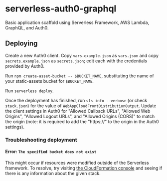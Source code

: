 # serverless-auth0-graphql
Basic application scaffold using Serverless Framework, AWS Lambda, GraphQL, and Auth0.

## Deploying
Create a new Auth0 client. Copy `vars.example.json` as `vars.json` and copy `secrets.example.json` as `secrets.json`; edit each with the credentials provided by Auth0.

Run `npm create-asset-bucket -- $BUCKET_NAME`, substituting the name of your static-assets bucket for `$BUCKET_NAME`.

Run `serverless deploy`.

Once the deployment has finished, run `sls info --verbose` (or check `stack.json`) for the value of `WebAppCloudFrontDistributionOutput`. Update the client settings in Auth0 for "Allowed Callback URLs", "Allowed Web Origins", "Allowed Logout URLs", and "Allowed Origins (CORS)" to match the origin (note: it is required to add the "https://" to the origin in the Auth0 settings).

### Troubleshooting deployment

#### Error: `The specified bucket does not exist`

This might occur if resources were modified outside of the Serverless framework. To resolve, try visiting [the CloudFormation console](https://console.aws.amazon.com/cloudformation/home?region=us-east-1#/stacks?filter=active) and seeing if there is any information about the given stack.
